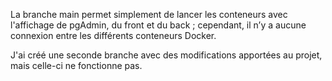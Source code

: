 La branche main permet simplement de lancer les conteneurs avec l'affichage de pgAdmin, du front et du back ; cependant, il n’y a aucune connexion entre les différents conteneurs Docker.

J'ai créé une seconde branche avec des modifications apportées au projet, mais celle-ci ne fonctionne pas.
